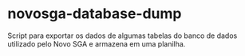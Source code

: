 # novosga-database-dump
Script para exportar os dados de algumas tabelas do banco de dados utilizado pelo Novo SGA e armazena em uma planilha.
